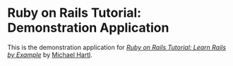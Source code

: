 # Ruby on Rails Tutorial: Demonstration Application

This is the demonstration application for [*Ruby on Rails Tutorial: Learn Rails
by Example*](http://railstutorial.org) by [Michael Hartl](http://michaelhartl.com).